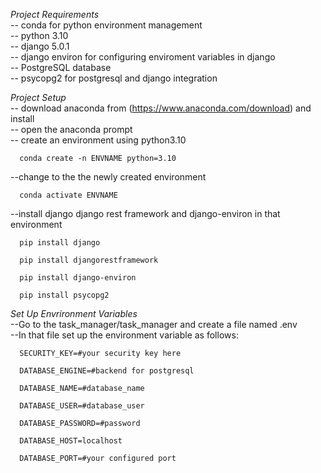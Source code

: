 *Project Requirements*  
  -- conda for python environment management  
  -- python 3.10  
  -- django 5.0.1  
  -- django environ for configuring enviroment variables in django  
  -- PostgreSQL database  
  -- psycopg2 for postgresql and django integration  


*Project Setup*  
  -- download anaconda from (https://www.anaconda.com/download)  and install  
  -- open the anaconda prompt  
  -- create an environment using python3.10  
  
  ```
    conda create -n ENVNAME python=3.10  
  ```  
  --change to the the newly created environment    
  ```  
    conda activate ENVNAME    
  ```  
  --install django django rest framework and django-environ in that environment      
  ```  
    pip install django    
  ```    
  ```  
    pip install djangorestframework  
  ```  
  ```   
    pip install django-environ  
  ```
  ```
    pip install psycopg2    
  ```  
  
    
  *Set Up Envrironment Variables*   
   --Go to the task_manager/task_manager and create a file named .env  
   --In that file set up the environment variable as follows:  
    
  ```
    SECURITY_KEY=#your security key here 
  ```  
  ```  
    DATABASE_ENGINE=#backend for postgresql  
  ```  
  ```  
    DATABASE_NAME=#database_name  
  ```  
  ```
    DATABASE_USER=#database_user  
  ```  
  ```  
    DATABASE_PASSWORD=#password     
  ```  
  ```  
    DATABASE_HOST=localhost  
  ```
  ```  
    DATABASE_PORT=#your configured port
  ```   





